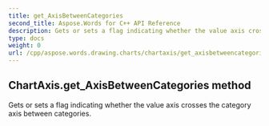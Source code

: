```yaml
---
title: get_AxisBetweenCategories
second_title: Aspose.Words for C++ API Reference
description: Gets or sets a flag indicating whether the value axis crosses the category axis between categories. 
type: docs
weight: 0
url: /cpp/aspose.words.drawing.charts/chartaxis/get_axisbetweencategories/
---
```

## ChartAxis.get_AxisBetweenCategories method


Gets or sets a flag indicating whether the value axis crosses the category axis between categories.

